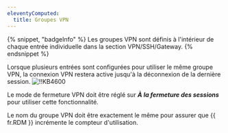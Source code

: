 ```yaml
---
eleventyComputed:
  title: Groupes VPN
---
```

{% snippet, "badgeInfo" %}
Les groupes VPN sont définis à l'intérieur de chaque entrée individuelle dans la section VPN/SSH/Gateway.
{% endsnippet %}

Lorsque plusieurs entrées sont configurées pour utiliser le même groupe VPN, la connexion VPN restera active jusqu'à la déconnexion de la dernière session.
![!!KB4600](https://cdnweb.devolutions.net/docs/docs_en_kb_KB4600.png)

Le mode de fermeture VPN doit être réglé sur ***À la fermeture des sessions*** pour utiliser cette fonctionnalité.

Le nom du groupe VPN doit être exactement le même pour assurer que {{ fr.RDM }} incrémente le compteur d'utilisation.
